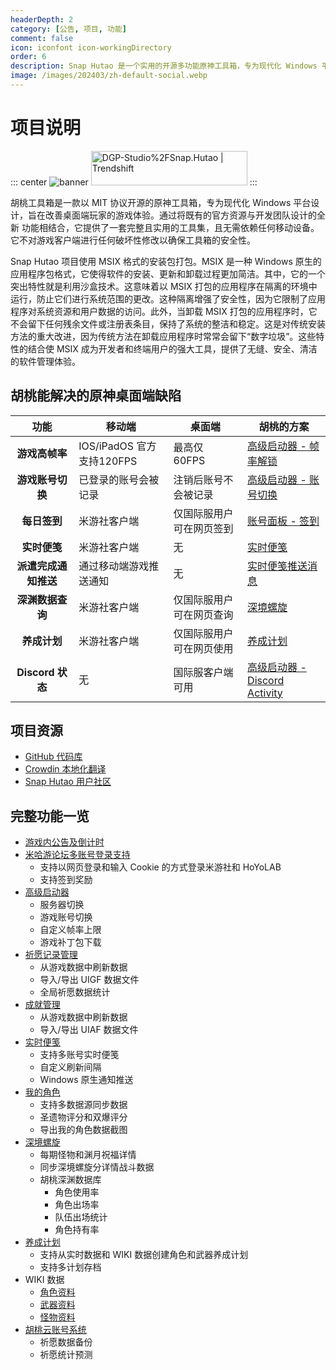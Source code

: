 ```yaml
---
headerDepth: 2
category: [公告, 项目, 功能]
comment: false
icon: iconfont icon-workingDirectory
order: 6
description: Snap Hutao 是一个实用的开源多功能原神工具箱，专为现代化 Windows 平台设计，改善桌面端玩家的游戏体验。
image: /images/202403/zh-default-social.webp
---
```


# 项目说明

::: center
![banner](https://img.alicdn.com/imgextra/i3/1797064093/O1CN01sh4tKQ1g6e0nrMGai_!!1797064093.png_.webp)
<a href="https://trendshift.io/repositories/2009" target="_blank"><img src="https://trendshift.io/api/badge/repositories/2009" alt="DGP-Studio%2FSnap.Hutao | Trendshift" style="width: 250px; height: 55px;" width="250" height="55"/></a>
:::

胡桃工具箱是一款以 MIT 协议开源的原神工具箱，专为现代化 Windows 平台设计，旨在改善桌面端玩家的游戏体验。通过将既有的官方资源与开发团队设计的全新
功能相结合，它提供了一套完整且实用的工具集，且无需依赖任何移动设备。它不对游戏客户端进行任何破坏性修改以确保工具箱的安全性。

Snap Hutao 项目使用 MSIX 格式的安装包打包。MSIX 是一种 Windows 原生的应用程序包格式，它使得软件的安装、更新和卸载过程更加简洁。其中，它的一个突出特性就是利用沙盒技术。这意味着以 MSIX 打包的应用程序在隔离的环境中运行，防止它们进行系统范围的更改。这种隔离增强了安全性，因为它限制了应用程序对系统资源和用户数据的访问。此外，当卸载 MSIX 打包的应用程序时，它不会留下任何残余文件或注册表条目，保持了系统的整洁和稳定。这是对传统安装方法的重大改进，因为传统方法在卸载应用程序时常常会留下“数字垃圾”。这些特性的结合使 MSIX 成为开发者和终端用户的强大工具，提供了无缝、安全、清洁的软件管理体验。

## 胡桃能解决的原神桌面端缺陷

|         功能         | 移动端                    | 桌面端                   | 胡桃的方案                                                            |
| :------------------: | ------------------------- | ------------------------ | --------------------------------------------------------------------- |
|    **游戏高帧率**    | IOS/iPadOS 官方支持120FPS | 最高仅 60FPS             | [高级启动器 - 帧率解锁](features/game-launcher.md#解锁帧率上限)       |
|   **游戏账号切换**   | 已登录的账号会被记录      | 注销后账号不会被记录     | [高级启动器 - 账号切换](features/game-launcher.md#账号保存)           |
|     **每日签到**     | 米游社客户端              | 仅国际服用户可在网页签到 | [账号面板 - 签到](features/mhy-account-switch.md)                     |
|     **实时便笺**     | 米游社客户端              | 无                       | [实时便笺](features/real-time-notes.md)                               |
| **派遣完成通知推送** | 通过移动端游戏推送通知    | 无                       | [实时便笺推送消息](features/real-time-notes.md)                       |
|   **深渊数据查询**   | 米游社客户端              | 仅国际服用户可在网页查询 | [深境螺旋](features/hutao-API.md)                                     |
|     **养成计划**     | 米游社客户端              | 仅国际服用户可在网页使用 | [养成计划](features/develop-plan.md#养成计划)                         |
|   **Discord 状态**   | 无                        | 国际服客户端可用         | [高级启动器 - Discord Activity](features/game-launcher.md#高级启动器) |

## 项目资源

- [GitHub 代码库](https://github.com/DGP-Studio/Snap.Hutao)
- [Crowdin 本地化翻译](https://translate.hut.ao/)
- [Snap Hutao 用户社区](community.md)

## 完整功能一览

- [游戏内公告及倒计时](features/dashboard.md)
- [米哈游论坛多账号登录支持](features/mhy-account-switch.md)
  - 支持以网页登录和输入 Cookie 的方式登录米游社和 HoYoLAB
  - 支持签到奖励
- [高级启动器](features/game-launcher.md)
  - 服务器切换
  - 游戏账号切换
  - 自定义帧率上限
  - 游戏补丁包下载
- [祈愿记录管理](features/wish-export.md)
  - 从游戏数据中刷新数据
  - 导入/导出 UIGF 数据文件
  - 全局祈愿数据统计
- [成就管理](features/achievements.md)
  - 从游戏数据中刷新数据
  - 导入/导出 UIAF 数据文件
- [实时便笺](features/real-time-notes.md)
  - 支持多账号实时便笺
  - 自定义刷新间隔
  - Windows 原生通知推送
- [我的角色](features/character-data.md)
  - 支持多数据源同步数据
  - 圣遗物评分和双爆评分
  - 导出我的角色数据截图
- [深境螺旋](features/hutao-API.md)
  - 每期怪物和渊月祝福详情
  - 同步深境螺旋分详情战斗数据
  - 胡桃深渊数据库
    - 角色使用率
    - 角色出场率
    - 队伍出场统计
    - 角色持有率
- [养成计划](features/develop-plan.md)
  - 支持从实时数据和 WIKI 数据创建角色和武器养成计划
  - 支持多计划存档
- WIKI 数据
  - [角色资料](features/character-wiki.md)
  - [武器资料](features/weapon-wiki.md)
  - [怪物资料](features/monster-wiki.md)
- [胡桃云账号系统](features/hutao-settings.md#胡桃帐号)
  - 祈愿数据备份
  - 祈愿统计预测
